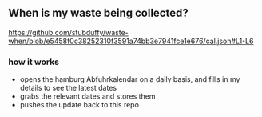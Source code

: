 ## When is my waste being collected?
  https://github.com/stubduffy/waste-when/blob/e5458f0c38252310f3591a74bb3e7941fce1e676/cal.json#L1-L6
  
  ### how it works
  - opens the hamburg Abfuhrkalendar on a daily basis, and fills in my details to see the latest dates
  - grabs the relevant dates and stores them
  - pushes the update back to this repo
  
